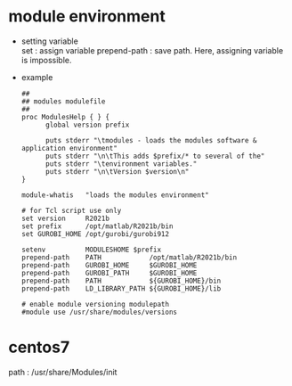 # module environment
- setting variable  
	set : assign variable
	prepend-path : save path. Here, assigning variable is impossible.

- example
	```
	##
	## modules modulefile
	##
	proc ModulesHelp { } {
		  global version prefix

		  puts stderr "\tmodules - loads the modules software & application environment"
		  puts stderr "\n\tThis adds $prefix/* to several of the"
		  puts stderr "\tenvironment variables."
		  puts stderr "\n\tVersion $version\n"
	}

	module-whatis   "loads the modules environment"

	# for Tcl script use only
	set version     R2021b
	set prefix      /opt/matlab/R2021b/bin
	set GUROBI_HOME /opt/gurobi/gurobi912

	setenv          MODULESHOME $prefix
	prepend-path    PATH            /opt/matlab/R2021b/bin
	prepend-path    GUROBI_HOME     $GUROBI_HOME
	prepend-path    GUROBI_PATH     $GUROBI_HOME
	prepend-path    PATH            ${GUROBI_HOME}/bin
	prepend-path    LD_LIBRARY_PATH ${GUROBI_HOME}/lib

	# enable module versioning modulepath
	#module use /usr/share/modules/versions

	```

# centos7
path : /usr/share/Modules/init
